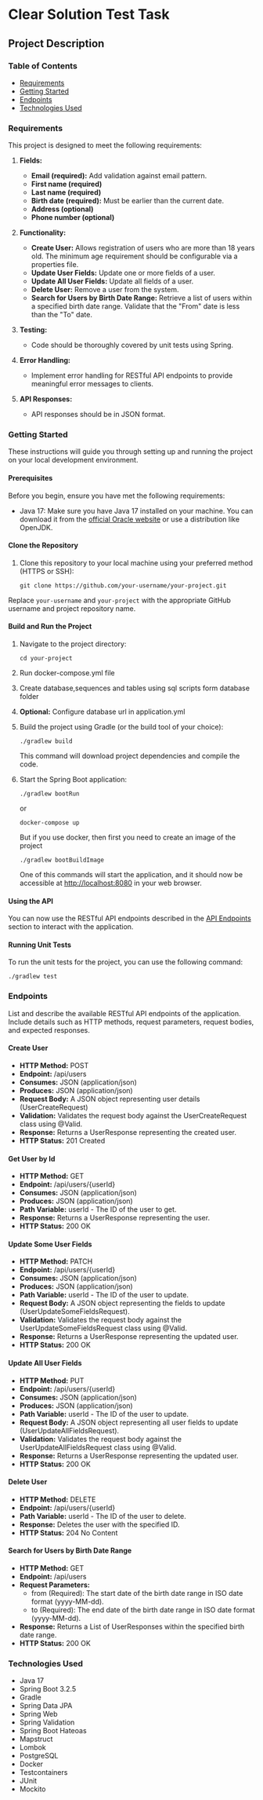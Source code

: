 <h1>Clear Solution Test Task</h1>

<h2>Project Description</h2>

<h3>Table of Contents</h3>

  <ul>
        <li><a href="#requirements">Requirements</a></li>
        <li><a href="#getting-started">Getting Started</a></li>
        <li><a href="#endpoints">Endpoints</a></li>
        <li><a href="#technologies-used">Technologies Used</a></li>
  </ul>

<h3 id="requirements">Requirements</h3>

  <p>This project is designed to meet the following requirements:</p>

  <ol>
        <li>
            <p><strong>Fields:</strong></p>
            <ul>
                <li><strong>Email (required):</strong> Add validation against email pattern.</li>
                <li><strong>First name (required)</strong></li>
                <li><strong>Last name (required)</strong></li>
                <li><strong>Birth date (required):</strong> Must be earlier than the current date.</li>
                <li><strong>Address (optional)</strong></li>
                <li><strong>Phone number (optional)</strong></li>
            </ul>
        </li>
        <li>
            <p><strong>Functionality:</strong></p>
            <ul>
                <li><strong>Create User:</strong> Allows registration of users who are more than 18 years old. The
                    minimum age requirement should be configurable via a properties file.</li>
                <li><strong>Update User Fields:</strong> Update one or more fields of a user.</li>
                <li><strong>Update All User Fields:</strong> Update all fields of a user.</li>
                <li><strong>Delete User:</strong> Remove a user from the system.</li>
                <li><strong>Search for Users by Birth Date Range:</strong> Retrieve a list of users within a specified
                    birth date range. Validate that the "From" date is less than the "To" date.</li>
            </ul>
        </li>
        <li>
            <p><strong>Testing:</strong></p>
            <ul>
                <li>Code should be thoroughly covered by unit tests using Spring.</li>
            </ul>
        </li>
        <li>
            <p><strong>Error Handling:</strong></p>
            <ul>
                <li>Implement error handling for RESTful API endpoints to provide meaningful error messages to
                    clients.</li>
            </ul>
        </li>
        <li>
            <p><strong>API Responses:</strong></p>
            <ul>
                <li>API responses should be in JSON format.</li>
            </ul>
        </li>
  </ol>

<h3 id="getting-started">Getting Started</h3>

  <p>These instructions will guide you through setting up and running the project on your local development environment.</p>

<h4>Prerequisites</h4>

  <p>Before you begin, ensure you have met the following requirements:</p>

  <ul>
        <li>Java 17: Make sure you have Java 17 installed on your machine. You can download it from the <a
                href="https://www.oracle.com/java/technologies/javase-downloads.html">official Oracle website</a> or use a
            distribution like OpenJDK.</li>
  </ul>

<h4>Clone the Repository</h4>

  <ol>
      <li>Clone this repository to your local machine using your preferred method (HTTPS or SSH):</li>
      <pre><code>git clone https://github.com/your-username/your-project.git</code></pre>  
  </ol>

  <p>Replace <code>your-username</code> and <code>your-project</code> with the appropriate GitHub username and project
        repository name.</p>

<h4>Build and Run the Project</h4>

  <ol>
        <li>Navigate to the project directory:</li>
        <pre><code>cd your-project</code></pre>
  </ol>

  <ol start="2">
        <li>Run docker-compose.yml file</li>
  </ol>

  <ol start="3">
        <li>Create database,sequences and tables using sql scripts form database folder</li>
  </ol>

  <ol start="4">
        <li><strong>Optional:</strong> Configure database url in application.yml</li>
  </ol>

  <ol start="5">
        <li>Build the project using Gradle (or the build tool of your choice):</li>
        <pre><code>./gradlew build</code></pre>  
        <p>This command will download project dependencies and compile the code.</p>
</ol>

  <ol start="6">
        <li>Start the Spring Boot application:</li>
        <pre><code>./gradlew bootRun</code></pre>
        <p>or</p>
        <pre><code>docker-compose up</code></pre>
        <p>But if you use docker, then first you need to create an image of the project</p>
        <pre><code>./gradlew bootBuildImage</code></pre>
        <p>One of this commands will start the application, and it should now be accessible at <a href="http://localhost:8080"
            target="_blank">http://localhost:8080</a> in your web browser.</p>
  </ol>

<h4>Using the API</h4>

  <p>You can now use the RESTful API endpoints described in the <a href="#api-endpoints">API Endpoints</a> section to
        interact with the application.</p>

<h4>Running Unit Tests</h4>

  <p>To run the unit tests for the project, you can use the following command:</p>

  <pre><code>./gradlew test</code></pre>


<h3 id="endpoints">Endpoints</h3>

  <p>List and describe the available RESTful API endpoints of the application. Include details such as HTTP methods,
        request parameters, request bodies, and expected responses.</p>
  <h4>Create User</h4>
<ul>
    <li><strong>HTTP Method:</strong> POST</li>
    <li><strong>Endpoint:</strong> /api/users</li>
    <li><strong>Consumes:</strong> JSON (application/json)</li>
    <li><strong>Produces:</strong> JSON (application/json)</li>
    <li><strong>Request Body:</strong> A JSON object representing user details (UserCreateRequest)</li>
    <li><strong>Validation:</strong> Validates the request body against the UserCreateRequest class using @Valid.</li>
    <li><strong>Response:</strong> Returns a UserResponse representing the created user.</li>
    <li><strong>HTTP Status:</strong> 201 Created</li>
</ul>

<h4>Get User by Id</h4>
<ul>
    <li><strong>HTTP Method:</strong> GET</li>
    <li><strong>Endpoint:</strong> /api/users/{userId}</li>
    <li><strong>Consumes:</strong> JSON (application/json)</li>
    <li><strong>Produces:</strong> JSON (application/json)</li>
    <li><strong>Path Variable:</strong> userId - The ID of the user to get.</li>
    <li><strong>Response:</strong> Returns a UserResponse representing the user.</li>
    <li><strong>HTTP Status:</strong> 200 OK</li>
</ul>

<h4>Update Some User Fields</h4>
<ul>
    <li><strong>HTTP Method:</strong> PATCH</li>
    <li><strong>Endpoint:</strong> /api/users/{userId}</li>
    <li><strong>Consumes:</strong> JSON (application/json)</li>
    <li><strong>Produces:</strong> JSON (application/json)</li>
    <li><strong>Path Variable:</strong> userId - The ID of the user to update.</li>
    <li><strong>Request Body:</strong> A JSON object representing the fields to update (UserUpdateSomeFieldsRequest).</li>
    <li><strong>Validation:</strong> Validates the request body against the UserUpdateSomeFieldsRequest class using @Valid.</li>
    <li><strong>Response:</strong> Returns a UserResponse representing the updated user.</li>
    <li><strong>HTTP Status:</strong> 200 OK</li>
</ul>

<h4>Update All User Fields</h4>
<ul>
    <li><strong>HTTP Method:</strong> PUT</li>
    <li><strong>Endpoint:</strong> /api/users/{userId}</li>
    <li><strong>Consumes:</strong> JSON (application/json)</li>
    <li><strong>Produces:</strong> JSON (application/json)</li>
    <li><strong>Path Variable:</strong> userId - The ID of the user to update.</li>
    <li><strong>Request Body:</strong> A JSON object representing all user fields to update (UserUpdateAllFieldsRequest).</li>
    <li><strong>Validation:</strong> Validates the request body against the UserUpdateAllFieldsRequest class using @Valid.</li>
    <li><strong>Response:</strong> Returns a UserResponse representing the updated user.</li>
    <li><strong>HTTP Status:</strong> 200 OK</li>
</ul>

<h4>Delete User</h4>
<ul>
    <li><strong>HTTP Method:</strong> DELETE</li>
    <li><strong>Endpoint:</strong> /api/users/{userId}</li>
    <li><strong>Path Variable:</strong> userId - The ID of the user to delete.</li>
    <li><strong>Response:</strong> Deletes the user with the specified ID.</li>
    <li><strong>HTTP Status:</strong> 204 No Content</li>
</ul>

<h4>Search for Users by Birth Date Range</h4>
<ul>
    <li><strong>HTTP Method:</strong> GET</li>
    <li><strong>Endpoint:</strong> /api/users</li>
    <li><strong>Request Parameters:</strong>
        <ul>
            <li>from (Required): The start date of the birth date range in ISO date format (yyyy-MM-dd).</li>
            <li>to (Required): The end date of the birth date range in ISO date format (yyyy-MM-dd).</li>
        </ul>
    </li>
    <li><strong>Response:</strong> Returns a List of UserResponses within the specified birth date range.</li>
    <li><strong>HTTP Status:</strong> 200 OK</li>
</ul>

<h3 id="technologies-used">Technologies Used</h3>

  <ul>
        <li>Java 17</li>
        <li>Spring Boot 3.2.5</li>
        <li>Gradle</li>
        <li>Spring Data JPA</li>
        <li>Spring Web</li>
        <li>Spring Validation</li>
        <li>Spring Boot Hateoas</li>
        <li>Mapstruct</li>
        <li>Lombok</li>
        <li>PostgreSQL</li>
        <li>Docker</li>
        <li>Testcontainers</li>
        <li>JUnit</li>
        <li>Mockito</li>
  </ul>
